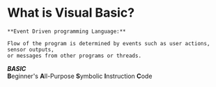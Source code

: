 # What is Visual Basic?
 ```
 **Event Driven programming Language:**

 Flow of the program is determined by events such as user actions, sensor outputs,  
 or messages from other programs or threads.
```

 ***BASIC***  
 **B**eginner's  **A**ll-Purpose **S**ymbolic **I**nstruction **C**ode
